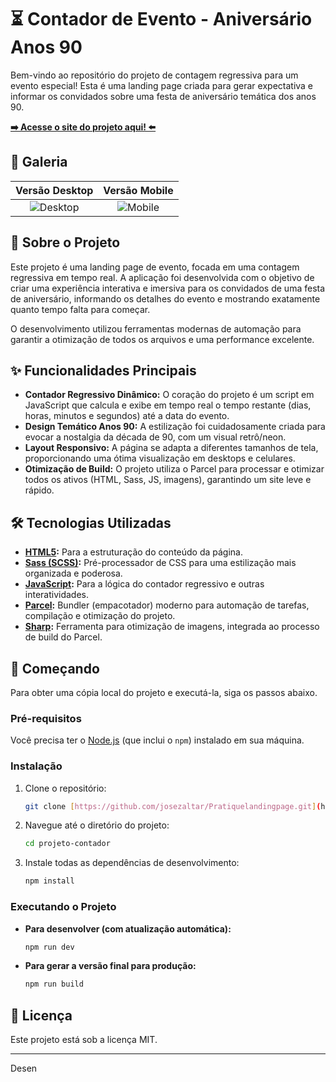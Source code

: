 # ⏳ Contador de Evento - Aniversário Anos 90

Bem-vindo ao repositório do projeto de contagem regressiva para um evento especial! Esta é uma landing page criada para gerar expectativa e informar os convidados sobre uma festa de aniversário temática dos anos 90.

**[➡️ Acesse o site do projeto aqui! ⬅️](https://pratiquelandingpage.vercel.app/)**

## 📸 Galeria

| Versão Desktop | Versão Mobile |
| :---: | :---: |
| ![Desktop](https://i.imgur.com/W1et1Md.png) | ![Mobile](https://i.imgur.com/d8F7ADr.png) |

## 📖 Sobre o Projeto

Este projeto é uma landing page de evento, focada em uma contagem regressiva em tempo real. A aplicação foi desenvolvida com o objetivo de criar uma experiência interativa e imersiva para os convidados de uma festa de aniversário, informando os detalhes do evento e mostrando exatamente quanto tempo falta para começar.

O desenvolvimento utilizou ferramentas modernas de automação para garantir a otimização de todos os arquivos e uma performance excelente.

## ✨ Funcionalidades Principais

* **Contador Regressivo Dinâmico:** O coração do projeto é um script em JavaScript que calcula e exibe em tempo real o tempo restante (dias, horas, minutos e segundos) até a data do evento.
* **Design Temático Anos 90:** A estilização foi cuidadosamente criada para evocar a nostalgia da década de 90, com um visual retrô/neon.
* **Layout Responsivo:** A página se adapta a diferentes tamanhos de tela, proporcionando uma ótima visualização em desktops e celulares.
* **Otimização de Build:** O projeto utiliza o Parcel para processar e otimizar todos os ativos (HTML, Sass, JS, imagens), garantindo um site leve e rápido.

## 🛠️ Tecnologias Utilizadas

* **[HTML5](https://developer.mozilla.org/pt-BR/docs/Web/HTML):** Para a estruturação do conteúdo da página.
* **[Sass (SCSS)](https://sass-lang.com/):** Pré-processador de CSS para uma estilização mais organizada e poderosa.
* **[JavaScript](https://developer.mozilla.org/pt-BR/docs/Web/JavaScript):** Para a lógica do contador regressivo e outras interatividades.
* **[Parcel](https://parceljs.org/):** Bundler (empacotador) moderno para automação de tarefas, compilação e otimização do projeto.
* **[Sharp](https://sharp.pixelplumbing.com/):** Ferramenta para otimização de imagens, integrada ao processo de build do Parcel.

## 🚀 Começando

Para obter uma cópia local do projeto e executá-la, siga os passos abaixo.

### Pré-requisitos

Você precisa ter o [Node.js](https://nodejs.org/en/) (que inclui o `npm`) instalado em sua máquina.

### Instalação

1.  Clone o repositório:
    ```sh
    git clone [https://github.com/josezaltar/Pratiquelandingpage.git](https://github.com/josezaltar/Pratiquelandingpage.git)
    ```
2.  Navegue até o diretório do projeto:
    ```sh
    cd projeto-contador
    ```
3.  Instale todas as dependências de desenvolvimento:
    ```sh
    npm install
    ```

### Executando o Projeto

* **Para desenvolver (com atualização automática):**
    ```sh
    npm run dev
    ```
* **Para gerar a versão final para produção:**
    ```sh
    npm run build
    ```

## 📄 Licença

Este projeto está sob a licença MIT.

---

Desen
